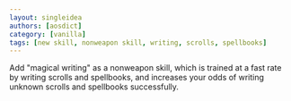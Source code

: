 ```yaml
---
layout: singleidea
authors: [aosdict]
category: [vanilla]
tags: [new skill, nonweapon skill, writing, scrolls, spellbooks]
---
```

Add "magical writing" as a nonweapon skill, which is trained at a fast rate by writing scrolls and spellbooks, and increases your odds of writing unknown scrolls and spellbooks successfully.
